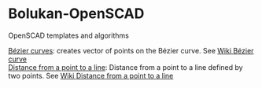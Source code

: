 # Bolukan-OpenSCAD
OpenSCAD templates and algorithms

[Bézier curves](/Bezier-curve/): creates vector of points on the Bézier curve. See [Wiki Bézier curve](https://en.wikipedia.org/wiki/B%C3%A9zier_curve)  
[Distance from a point to a line](/Distance-from-a-point-to-a-line/): Distance from a point to a line defined by two points. See [Wiki Distance from a point to a line](https://en.wikipedia.org/wiki/Distance_from_a_point_to_a_line)  

